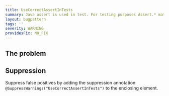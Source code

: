 ```yaml
---
title: UseCorrectAssertInTests
summary: Java assert is used in test. For testing purposes Assert.* matchers should be used.
layout: bugpattern
tags: ''
severity: WARNING
providesFix: NO_FIX
---
```


<!--
*** AUTO-GENERATED, DO NOT MODIFY ***
To make changes, edit the @BugPattern annotation or the explanation in docs/bugpattern.
-->

## The problem


## Suppression
Suppress false positives by adding the suppression annotation `@SuppressWarnings("UseCorrectAssertInTests")` to the enclosing element.
